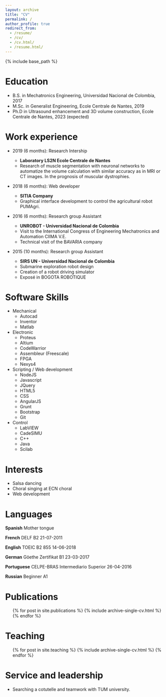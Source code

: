 ```yaml
---
layout: archive
title: "CV"
permalink: /
author_profile: true
redirect_from:
  - /resume/
  - /cv/
  - /cv.html/
  - /resume.html/
---
```


{% include base_path %}

Education
======
* B.S. in Mechatronics Engineering, Universidad Nacional de Colombia, 2017
* M.Sc. in Generalist Engineering, Ecole Centrale de Nantes, 2019
* Ph.D in Ultrasound enhancement and 3D volume construction, Ecole Centrale de Nantes, 2023 (expected)

Work experience
======
* 2019 (6 months): Research Intership
  * **Laboratory LS2N Ecole Centrale de Nantes**
  * Research of muscle segmentation with neuronal networks to
automatize the volume calculation with similar accuracy as in MRI or CT
images. In the prognosis of muscular dystrophies.

* 2018 (6 months): Web developer
  * **SITIA Company**
  * Graphical interface development to control the agricultural robot PUMAgri.

* 2016 (6 months): Research group Assistant
  * **UNROBOT - Universidad Nacional de Colombia**
  * Visit to the International Congress of Engineering Mechatronics and Automation CIIMA V.E.
  * Technical visit of the BAVARIA company

* 2015 (10 months): Research group Assistant
  * **SIRS UN - Universidad Nacional de Colombia**
  * Submarine exploration robot design
  * Creation of a robot driving simulator
  * Exposé in BOGOTA ROBOTIQUE



Software Skills
======
* Mechanical
  * Autocad
  * Inventor
  * Matlab
* Electronic
  * Proteus
  * Altium
  * CodeWarrior
  * Assembleur (Freescale)
  * FPGA
  * Nexys4
* Scripting / Web development
  * NodeJS
  * Javascript
  * JQuery
  * HTML5
  * CSS
  * AngularJS
  * Grunt
  * Bootstrap
  * Git
* Control
  * LabVIEW
  * CadeSIMU
  * C++
  * Java
  * Scilab

Interests
======
* Salsa dancing
* Choral singing at ECN choral
* Web development

Languages
======
**Spanish** Mother tongue

**French** DELF B2 21-07-2011

**English** TOEIC B2 855 14-06-2018

**German** Göethe Zertifikat B1 23-03-2017

**Portuguese** CELPE-BRAS Intermediario Superior 26-04-2016

**Russian** Beginner A1

Publications
======
  <ul>{% for post in site.publications %}
    {% include archive-single-cv.html %}
  {% endfor %}</ul>

Teaching
======
  <ul>{% for post in site.teaching %}
    {% include archive-single-cv.html %}
  {% endfor %}</ul>

Service and leadership
======
* Searching a cotutelle and teamwork with TUM university. 
